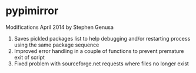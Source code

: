 pypimirror
==========

Modifications April 2014 by Stephen Genusa
1) Saves pickled packages list to help debugging and/or
      restarting process using the same package sequence
2) Improved error handling in a couple of functions to
      prevent premature exit of script
3) Fixed problem with sourceforge.net requests where files no 
      longer exist

